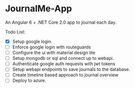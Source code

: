 # JournalMe-App
An Angular 6 + .NET Core 2.0 app to journal each day.

Todo List:
- [x] Setup google login. 
- [ ] Enforce google login with routeguards
- [ ] Configure the ui with material design lite
- [ ] Setup mongodb or sql and connect up to webapi.
- [ ] Authenticate google auth requests with jwt tokens
- [ ] Setup webapi endpoints to save journals to the database.
- [ ] Create timeline based approach to journal overview
- [ ] Deploy to azure.
